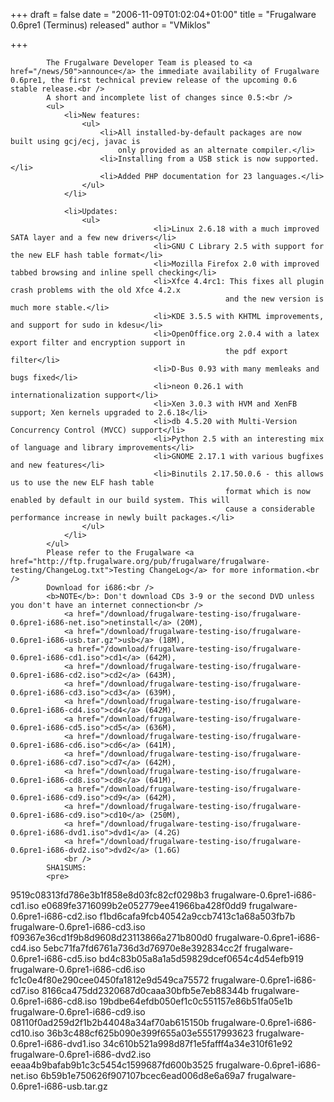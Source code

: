 
+++
draft = false
date = "2006-11-09T01:02:04+01:00"
title = "Frugalware 0.6pre1 (Terminus) released"
author = "VMiklos"

+++

            The Frugalware Developer Team is pleased to <a href="/news/50">announce</a> the immediate availability of Frugalware 0.6pre1, the first technical preview release of the upcoming 0.6 stable release.<br />
            A short and incomplete list of changes since 0.5:<br />
            <ul>
                <li>New features:
                    <ul>
                        <li>All installed-by-default packages are now built using gcj/ecj, javac is
                            only provided as an alternate compiler.</li>
                        <li>Installing from a USB stick is now supported.</li>
                        <li>Added PHP documentation for 23 languages.</li>
                    </ul>
                </li>

                <li>Updates:
                    <ul>
                                    <li>Linux 2.6.18 with a much improved SATA layer and a few new drivers</li>
                                    <li>GNU C Library 2.5 with support for the new ELF hash table format</li>
                                    <li>Mozilla Firefox 2.0 with improved tabbed browsing and inline spell checking</li>
                                    <li>Xfce 4.4rc1: This fixes all plugin crash problems with the old Xfce 4.2.x
                                                    and the new version is much more stable.</li>
                                    <li>KDE 3.5.5 with KHTML improvements, and support for sudo in kdesu</li>
                                    <li>OpenOffice.org 2.0.4 with a latex export filter and encryption support in
                                                    the pdf export filter</li>
                                    <li>D-Bus 0.93 with many memleaks and bugs fixed</li>
                                    <li>neon 0.26.1 with internationalization support</li>
                                    <li>Xen 3.0.3 with HVM and XenFB support; Xen kernels upgraded to 2.6.18</li>
                                    <li>db 4.5.20 with Multi-Version Concurrency Control (MVCC) support</li>
                                    <li>Python 2.5 with an interesting mix of language and library improvements</li>
                                    <li>GNOME 2.17.1 with various bugfixes and new features</li>
                                    <li>Binutils 2.17.50.0.6 - this allows us to use the new ELF hash table
                                                    format which is now enabled by default in our build system. This will
                                                    cause a considerable performance increase in newly built packages.</li>
                    </ul>
                </li>
            </ul>
            Please refer to the Frugalware <a href="http://ftp.frugalware.org/pub/frugalware/frugalware-testing/ChangeLog.txt">Testing ChangeLog</a> for more information.<br />
            Download for i686:<br />
            <b>NOTE</b>: Don't download CDs 3-9 or the second DVD unless you don't have an internet connection<br />
                <a href="/download/frugalware-testing-iso/frugalware-0.6pre1-i686-net.iso">netinstall</a> (20M),
                <a href="/download/frugalware-testing-iso/frugalware-0.6pre1-i686-usb.tar.gz">usb</a> (18M),
                <a href="/download/frugalware-testing-iso/frugalware-0.6pre1-i686-cd1.iso">cd1</a> (642M),
                <a href="/download/frugalware-testing-iso/frugalware-0.6pre1-i686-cd2.iso">cd2</a> (643M),
                <a href="/download/frugalware-testing-iso/frugalware-0.6pre1-i686-cd3.iso">cd3</a> (639M),
                <a href="/download/frugalware-testing-iso/frugalware-0.6pre1-i686-cd4.iso">cd4</a> (642M),
                <a href="/download/frugalware-testing-iso/frugalware-0.6pre1-i686-cd5.iso">cd5</a> (636M),
                <a href="/download/frugalware-testing-iso/frugalware-0.6pre1-i686-cd6.iso">cd6</a> (641M),
                <a href="/download/frugalware-testing-iso/frugalware-0.6pre1-i686-cd7.iso">cd7</a> (642M),
                <a href="/download/frugalware-testing-iso/frugalware-0.6pre1-i686-cd8.iso">cd8</a> (641M),
                <a href="/download/frugalware-testing-iso/frugalware-0.6pre1-i686-cd9.iso">cd9</a> (642M),
                <a href="/download/frugalware-testing-iso/frugalware-0.6pre1-i686-cd9.iso">cd10</a> (250M),
                <a href="/download/frugalware-testing-iso/frugalware-0.6pre1-i686-dvd1.iso">dvd1</a> (4.2G)
                <a href="/download/frugalware-testing-iso/frugalware-0.6pre1-i686-dvd2.iso">dvd2</a> (1.6G)
                <br />
            SHA1SUMS:
            <pre>
9519c08313fd786e3b1f858e8d03fc82cf0298b3  frugalware-0.6pre1-i686-cd1.iso
e0689fe3716099b2e052779ee41966ba428f0dd9  frugalware-0.6pre1-i686-cd2.iso
f1bd6cafa9fcb40542a9ccb7413c1a68a503fb7b  frugalware-0.6pre1-i686-cd3.iso
f09367e36cd1f9b8d9608d23113866a271b800d0  frugalware-0.6pre1-i686-cd4.iso
5ebc71fa7fd6761a736d3d76970e8e392834cc2f  frugalware-0.6pre1-i686-cd5.iso
bd4c83b05a8a1a5d59829dcef0654c4d54efb919  frugalware-0.6pre1-i686-cd6.iso
fc1c0e4f80e290cee0450fa1812e9d549ca75572  frugalware-0.6pre1-i686-cd7.iso
8166ca475dd2320687d0caaa30bfb5e7eb88344b  frugalware-0.6pre1-i686-cd8.iso
19bdbe64efdb050ef1c0c551157e86b51fa05e1b  frugalware-0.6pre1-i686-cd9.iso
08110f0ad259d2f1b2b44048a34af70ab615150b  frugalware-0.6pre1-i686-cd10.iso
36b3c488cf625b090e399f655a03e55517993623  frugalware-0.6pre1-i686-dvd1.iso
34c610b521a998d87f1e5fafff4a34e310f61e92  frugalware-0.6pre1-i686-dvd2.iso
eeaa4b9bafab9b1c3c5454c1599687fd600b3525  frugalware-0.6pre1-i686-net.iso
6b59b1e750626f907107bcec6ead006d8e6a69a7  frugalware-0.6pre1-i686-usb.tar.gz
            </pre>
            
        